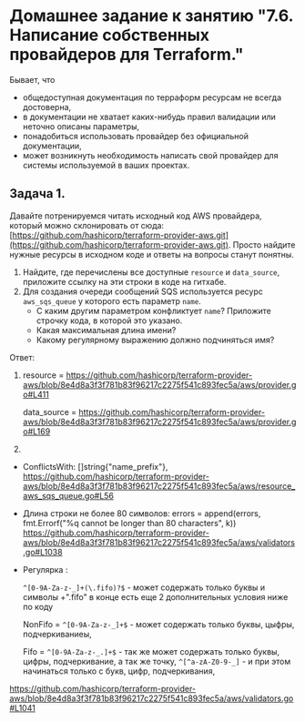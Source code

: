 # Домашнее задание к занятию "7.6. Написание собственных провайдеров для Terraform."

Бывает, что 
* общедоступная документация по терраформ ресурсам не всегда достоверна,
* в документации не хватает каких-нибудь правил валидации или неточно описаны параметры,
* понадобиться использовать провайдер без официальной документации,
* может возникнуть необходимость написать свой провайдер для системы используемой в ваших проектах.   

## Задача 1. 
Давайте потренируемся читать исходный код AWS провайдера, который можно склонировать от сюда: 
[https://github.com/hashicorp/terraform-provider-aws.git](https://github.com/hashicorp/terraform-provider-aws.git).
Просто найдите нужные ресурсы в исходном коде и ответы на вопросы станут понятны.  


1. Найдите, где перечислены все доступные `resource` и `data_source`, приложите ссылку на эти строки в коде на 
гитхабе.   
1. Для создания очереди сообщений SQS используется ресурс `aws_sqs_queue` у которого есть параметр `name`. 
    * С каким другим параметром конфликтует `name`? Приложите строчку кода, в которой это указано.
    * Какая максимальная длина имени? 
    * Какому регулярному выражению должно подчиняться имя? 
    
Ответ:

1. 
    resource = https://github.com/hashicorp/terraform-provider-aws/blob/8e4d8a3f3f781b83f96217c2275f541c893fec5a/aws/provider.go#L411
    
    data_source = https://github.com/hashicorp/terraform-provider-aws/blob/8e4d8a3f3f781b83f96217c2275f541c893fec5a/aws/provider.go#L169
    
2.  
 - 	ConflictsWith: []string{"name_prefix"},
         https://github.com/hashicorp/terraform-provider-aws/blob/8e4d8a3f3f781b83f96217c2275f541c893fec5a/aws/resource_aws_sqs_queue.go#L56
 
 -  Длина строки не более 80  символов:
         errors = append(errors, fmt.Errorf("%q cannot be longer than 80 characters", k))
         https://github.com/hashicorp/terraform-provider-aws/blob/8e4d8a3f3f781b83f96217c2275f541c893fec5a/aws/validators.go#L1038
 -  Регулярка : 
  
    `^[0-9A-Za-z-_]+(\.fifo)?$` - может содержать только буквы и символы +".fifo" в конце есть еще 2 дополнительных условия ниже по коду 
                     
    NonFifo = `^[0-9A-Za-z-_]+$` - может содержать только буквы, цыфры, подчеркиваниеы, 
  
    Fifo = `^[0-9A-Za-z-_.]+$` - так же может содержать только буквы, цифры, подчеркивание, а так же точку, 
           `^[^a-zA-Z0-9-_]` -  и при этом начинаться только с букв, цифр, подчеркивания,
  
  https://github.com/hashicorp/terraform-provider-aws/blob/8e4d8a3f3f781b83f96217c2275f541c893fec5a/aws/validators.go#L1041
